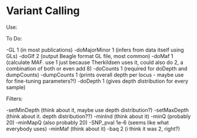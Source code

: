 # Variant Calling

Use:

To Do:

-GL 1 (in most publications)
-doMajorMinor 1 (infers from data itself using GLs)
-doGlf 2 (output Beagle format GL file, most common)
-doMaf 1 (calculate MAF. use 1 just because Therkildsen uses it, could also do 2, a combination of both or even add 8)
-doCounts 1 (required for doDepth and dumpCounts)
-dumpCounts 1 (prints overall depth per locus - maybe use for fine-tuning parameters?!)
-doDepth 1 (gives depth distribution for every sample)

Filters:

-setMinDepth (think about it, maybe use depth distribution?)
-setMaxDepth (think about it. depth distribution??)
-minInd (think about it)
-minQ (probably 20)
-minMapQ (also probably 20)
-SNP_pval 1e-6 (seems like what everybody uses)
-minMaf (think about it)
-baq 2 (i think it was 2, right?)
